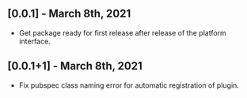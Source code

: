 ## [0.0.1] - March 8th, 2021

* Get package ready for first release after release of the platform interface.

## [0.0.1+1] - March 8th, 2021

* Fix pubspec class naming error for automatic registration of plugin.